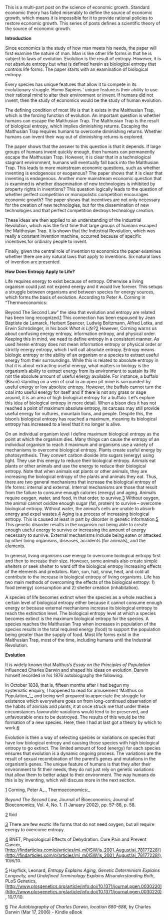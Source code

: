 
This is a multi-part post on the science of economic growth. Standard economic theory has failed miserably to define the source of economic growth, which means it is impossible for it to provide rational policies to restore economic growth. This series of posts defines a scientific theory of the source of economic growth.

  
  

**Introduction**

Since economics is the study of how man meets his needs, the paper will first examine the nature of man. Man is like other life forms in that he is subject to laws of evolution. Evolution is the result of entropy. However, it is not absolute entropy but what is defined herein as biological entropy that controls life forms. The paper starts with an examination of biological entropy.

Every species has unique features that allow it to compete in its evolutionary struggle. Homo Sapiens ’ unique feature is their ability to use their rational mind to alter their environment or invent. If humans did not invent, then the study of economics would be the study of human evolution.

The defining condition of most life is that it exists in the Malthusian Trap, which is the forcing function of evolution. An important question is whether humans can escape the Malthusian Trap. The Malthusian Trap is the result of biological entropy, which implies diminishing returns. Escaping the Malthusian Trap requires humans to overcome diminishing returns. Whether humans can invent their way out of diminishing returns is explored.

The paper shows that the answer to this question is that it depends. If large groups of humans invent quickly enough, then humans can permanently escape the Malthusian Trap. However, it is clear that in a technological stagnant environment, humans will eventually fall back into the Malthusian Trap. This leads to more mainstream economic questions, such as whether inventing is endogenous or exogenous? The paper shows that it is clear that inventing is endogenous. Another more mainstream economic question that is examined is whether dissemination of new technologies is inhibited by property rights in inventions? This question logically leads to the question of whether perfect competition or monopolistic competition encourages economic growth? The paper shows that incentives are not only necessary for the creation of new technologies, but for the dissemination of new technologies and that perfect competition destroys technology creation.

These ideas are then applied to an understanding of the Industrial Revolution, which was the first time that large groups of humans escaped the Malthusian Trap. It is shown that the Industrial Revolution, which was really a constant invention machine, occurred because of specific incentives for ordinary people to invent.

Finally, given the central role of invention to economics the paper examines whether there are any natural laws that apply to inventions. Six natural laws of invention are presented.

  
  

**How Does Entropy Apply to Life?**

Life requires energy to exist because of entropy. Otherwise a living organism could just not expend energy and it would live forever. This setups a struggle between organisms and between species for energy sources, which forms the basis of evolution. According to Peter A. Corning in “Thermoeconomics:

Beyond The Second Law” the idea that evolution and entropy are related has been long recognized.[1](#sdfootnote1sym) This connection has been espoused by Jean Baptiste de Lamarck, Herbert Spencer, Ludwig Boltzmann, Alfred Lotka, and Erwin Schrödinger, in his book _What is Life_?[2](#sdfootnote2sym) However, Corning warns us about confusing energy entropy, information entropy, and physical order. Keeping this in mind, we need to define entropy in a consistent manner. As used herein entropy does not mean information entropy or physical order or strictly energy entropy, which I will call absolute entropy. Entropy means biologic entropy or the ability of an organism or a species to extract useful energy from their surroundings. While this is related to absolute entropy in that it is about extracting useful energy, what matters in biology is the organism’s ability to extract energy from its environment to sustain its life not the absolute amount of useful energy available. For instance, a buffalo (Bison) standing on a vein of coal in an open pit mine is surrounded by useful energy or low absolute entropy. However, the buffalo cannot turn the coal into useful energy for itself and if there is not any grass or sage around, it is an area of high biological entropy for a buffalo. Let’s explore this idea of biological entropy in more detail. When a bison dies it has not reached a point of maximum absolute entropy, its carcass may still provide useful energy for vultures, mountain lions, and people. Despite this, the bison’s biological entropy has reached a maximum, meaning its biological entropy has increased to a level that it no longer is alive.

On an individual organism level I define maximum biological entropy as the point at which the organism dies. Many things can cause the entropy of an individual organism to reach it maximum and organisms use a variety of mechanisms to overcome biological entropy. Plants create useful energy by photosynthesis. They convert carbon dioxide into sugars (energy) using light. They use this energy to reduce their biological entropy. Animals eat plants or other animals and use the energy to reduce their biological entropy. Note that when animals eat plants or other animals, they are increasing the biological entropy of the plants and animals they eat. Thus, there are two general mechanisms that increase the biological entropy of life forms: internal and external. Internal mechanisms are those that result from the failure to consume enough calories (energy) and aging. Animals require oxygen, water, and food, in that order, to survive.[3](#sdfootnote3sym) Without oxygen, the animal cannot oxidize enough sugar (fat, protein) to survive – overcome biological entropy. Without water, the animal’s cells are unable to absorb energy and expel wastes.[4](#sdfootnote4sym) Aging is a process of increasing biological entropy. This is caused at least in part by disorder in genetic information.[5](#sdfootnote5sym) This genetic disorder results in the organism not being able to create enough useful energy to survive or increasing the amount of energy necessary to survive. External mechanisms include being eaten or attacked by other living organisms, diseases, accidents (for animals), and the elements.

In general, living organisms use energy to overcome biological entropy first and then to increase their size. However, some animals also create simple shelters or seek shelter to ward off the biological entropy increasing effects of the elements and predators. Rain, sun, hail, snow, heat, and cold all contribute to the increase in biological entropy of living organisms. Life has two main methods of overcoming the effects of the biological entropy: 1) food (energy) consumption and 2) shelter creation (inhabitation).

A species of life becomes extinct when the species as a whole reaches a certain level of biological entropy either because it cannot consume enough energy or because external mechanisms increase its biological entropy to reach the extinction level. The biological entropy level at which a species becomes extinct is the maximum biological entropy for the species. A species reaches the Malthusian Trap when increases in population of the species results in the total required energy (food) to support the population being greater than the supply of food. Most life forms exist in the Malthusian Trap, most of the time, including humans until the Industrial Revolution.

  
  

  
  

**Evolution**

  
  

It is widely known that Malthus’s _Essay on the Principles of Population_ influenced Charles Darwin and shaped his ideas on evolution. Darwin himself recorded in his 1876 autobiography the following:

  
  

In October 1838, that is, fifteen months after I had begun my systematic enquiry, I happened to read for amusement ‘Malthus on Population_’,_ and being well prepared to appreciate the struggle for existence which everywhere goes on from long-continued observation of the habits of animals and plants, it at once struck me that under these circumstances favourable variations would tend to be preserved, and unfavourable ones to be destroyed. The results of this would be the formation of a new species. Here, then I had at last got a theory by which to work.[6](#sdfootnote6sym)

  
  

Evolution is then a way of selecting species or variations on species that have low biological entropy and causing those species with high biological entropy to go extinct. The limited amount of food (energy) for each species ensures that evolution is a dynamic ongoing process. The variations are the result of sexual recombination of the parent’s genes and mutations in the organism’s genes. The unique feature of humans is that they alter their environment to fit their needs, they do not just rely on genetic variations that allow them to better adapt to their environment. The way humans do this is by inventing, which will discuss more in the next section.

  
  

[1](#sdfootnote1anc) Corning, Peter A_., Thermoeconomics:_

_Beyond The Second Law,_ Journal of Bioeconomics, Journal of Bioeconomics, Vol. 4, No. 1. (1 January 2002), pp. 57-88, p. 58.

[2](#sdfootnote2anc) Ibid

[3](#sdfootnote3anc) There are few exotic life forms that do not need oxygen, but all require energy to overcome entropy.

[4](#sdfootnote4anc) BNET, Physiological Effects of Dehydration: Cure Pain and Prevent Cancer, [http://findarticles.com/p/articles/mi_m0ISW/is_2001_August/ai_78177228/](http://findarticles.com/p/articles/mi_m0ISW/is_2001_August/ai_78177228/), 10/6/10.

[5](#sdfootnote5anc) Hayflick, Leonard, _Entropy Explains Aging, Genetic Determinism Explains Longevity, and Undefined Terminology Explains Misunderstanding Both_, PLoS Genetics, [http://www.plosgenetics.org/article/info:doi/10.1371/journal.pgen.0030220](http://www.plosgenetics.org/article/info:doi/10.1371/journal.pgen.0030220), 10/7/10.

[6](#sdfootnote6anc) _The Autobiography of Charles Darwin, location 680-686,_ by Charles Darwin (Mar 17, 2006) - Kindle eBook